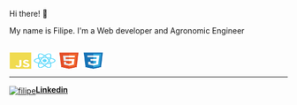  
 Hi there! 👋
 
My name is Filipe. I'm a Web developer and Agronomic Engineer

 <div style="display: inline_block"><br>
  <img align="center" alt="f-Js" height="30" width="40" src="https://raw.githubusercontent.com/devicons/devicon/master/icons/javascript/javascript-plain.svg">
  <img align="center" alt="f-React" height="30" width="40" src="https://raw.githubusercontent.com/devicons/devicon/master/icons/react/react-original.svg">
  <img align="center" alt="f-HTML" height="30" width="40" src="https://raw.githubusercontent.com/devicons/devicon/master/icons/html5/html5-original.svg">
  <img align="center" alt="f-CSS" height="30" width="40" src="https://raw.githubusercontent.com/devicons/devicon/master/icons/css3/css3-original.svg">
</div>
 
 ----

<a href="https://linkedin.com/in/filipedbarros" target="_blank"><img align="center" src="https://cdn.jsdelivr.net/npm/simple-icons@3.0.1/icons/linkedin.svg" alt="filipe" height="30" width="40" /><b>Linkedin</b></a> 


